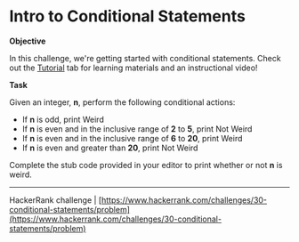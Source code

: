 # Intro to Conditional Statements

**Objective**

In this challenge, we're getting started with conditional statements. Check out the [Tutorial](https://www.hackerrank.com/challenges/30-conditional-statements/tutorial) tab for learning materials and an instructional video!

**Task**

Given an integer, **n**, perform the following conditional actions:

- If **n** is odd, print Weird
- If **n** is even and in the inclusive range of **2** to **5**, print Not Weird
- If **n** is even and in the inclusive range of **6** to **20**, print Weird
- If **n** is even and greater than **20**, print Not Weird

Complete the stub code provided in your editor to print whether or not **n** is weird.

___

HackerRank challenge | [https://www.hackerrank.com/challenges/30-conditional-statements/problem](https://www.hackerrank.com/challenges/30-conditional-statements/problem)

